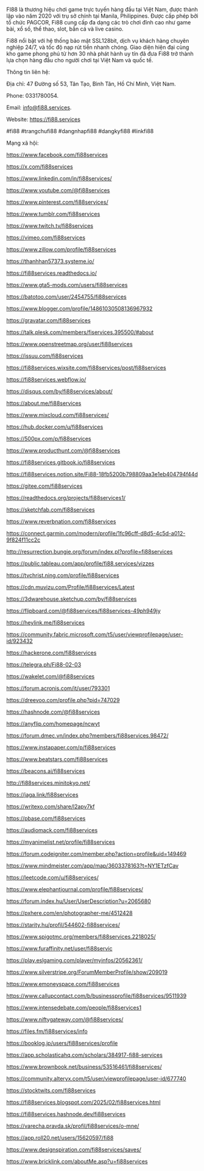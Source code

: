 FI88 là thương hiệu chơi game trực tuyến hàng đầu tại Việt Nam, được thành lập vào năm 2020 với trụ sở chính tại Manila, Philippines. Được cấp phép bởi tổ chức PAGCOR, Fi88 cung cấp đa dạng các trò chơi đỉnh cao như game bài, xổ số, thể thao, slot, bắn cá và live casino.

Fi88 nổi bật với hệ thống bảo mật SSL128bit, dịch vụ khách hàng chuyên nghiệp 24/7, và tốc độ nạp rút tiền nhanh chóng. Giao diện hiện đại cùng kho game phong phú từ hơn 30 nhà phát hành uy tín đã đưa Fi88 trở thành lựa chọn hàng đầu cho người chơi tại Việt Nam và quốc tế.

Thông tin liên hệ:

Địa chỉ: 47 Đường số 53, Tân Tạo, Bình Tân, Hồ Chí Minh, Việt Nam.

Phone: 0331780054.

Email: info@fi88.services.

Website: https://fi88.services

#fi88 #trangchufi88 #dangnhapfi88 #dangkyfi88 #linkfi88

Mạng xã hội:

https://www.facebook.com/fi88services

https://x.com/fi88services

https://www.linkedin.com/in/fi88services/

https://www.youtube.com/@fi88services

https://www.pinterest.com/fi88services/

https://www.tumblr.com/fi88services

https://www.twitch.tv/fi88services

https://vimeo.com/fi88services

https://www.zillow.com/profile/fi88services

https://thanhhan57373.systeme.io/

https://fi88services.readthedocs.io/

https://www.gta5-mods.com/users/fi88services

https://batotoo.com/user/2454755/fi88services

https://www.blogger.com/profile/14861030508136967932

https://gravatar.com/fi88services

https://talk.plesk.com/members/fiservices.395500/#about

https://www.openstreetmap.org/user/fi88services

https://issuu.com/fi88services

https://fi88services.wixsite.com/fi88services/post/fi88services

https://fi88services.webflow.io/

https://disqus.com/by/fi88services/about/

https://about.me/fi88services

https://www.mixcloud.com/fi88services/

https://hub.docker.com/u/fi88services

https://500px.com/p/fi88services

https://www.producthunt.com/@fi88services

https://fi88services.gitbook.io/fi88services

https://fi88services.notion.site/Fi88-18fb5200b798809aa3e1eb404794f44d

https://gitee.com/fi88services

https://readthedocs.org/projects/fi88services1/

https://sketchfab.com/fi88services

https://www.reverbnation.com/fi88services

https://connect.garmin.com/modern/profile/1fc96cff-d8d5-4c5d-a012-9f824f11cc2c

http://resurrection.bungie.org/forum/index.pl?profile=fi88services

https://public.tableau.com/app/profile/fi88.services/vizzes

https://tvchrist.ning.com/profile/fi88services

https://cdn.muvizu.com/Profile/fi88services/Latest

https://3dwarehouse.sketchup.com/by/fi88services

https://flipboard.com/@fi88services/fi88services-49ph949jy

https://heylink.me/fi88services

https://community.fabric.microsoft.com/t5/user/viewprofilepage/user-id/923432

https://hackerone.com/fi88services

https://telegra.ph/Fi88-02-03

https://wakelet.com/@fi88services

https://forum.acronis.com/it/user/793301

https://dreevoo.com/profile.php?pid=747029

https://hashnode.com/@fi88services

https://anyflip.com/homepage/ncwyt

https://forum.dmec.vn/index.php?members/fi88services.98472/

https://www.instapaper.com/p/fi88services

https://www.beatstars.com/fi88services

https://beacons.ai/fi88services

http://fi88services.minitokyo.net/

https://jaga.link/fi88services

https://writexo.com/share/l2apv7kf

https://pbase.com/fi88services

https://audiomack.com/fi88services

https://myanimelist.net/profile/fi88services

https://forum.codeigniter.com/member.php?action=profile&uid=149469

https://www.mindmeister.com/app/map/3603378163?t=NY1ETzfCav

https://leetcode.com/u/fi88services/

https://www.elephantjournal.com/profile/fi88services/

https://forum.index.hu/User/UserDescription?u=2065680

https://pxhere.com/en/photographer-me/4512428

https://starity.hu/profil/544602-fi88services/

https://www.spigotmc.org/members/fi88services.2218025/

https://www.furaffinity.net/user/fi88servic

https://play.eslgaming.com/player/myinfos/20562361/

https://www.silverstripe.org/ForumMemberProfile/show/209019

https://www.emoneyspace.com/fi88services

https://www.callupcontact.com/b/businessprofile/fi88services/9511939

https://www.intensedebate.com/people/fi88services1

https://www.niftygateway.com/@fi88services/

https://files.fm/fi88services/info

https://booklog.jp/users/fi88services/profile

https://app.scholasticahq.com/scholars/384917-fi88-services

https://www.brownbook.net/business/53516461/fi88services/

https://community.alteryx.com/t5/user/viewprofilepage/user-id/677740

https://stocktwits.com/fi88services

https://fi88services.blogspot.com/2025/02/fi88services.html

https://fi88services.hashnode.dev/fi88services

https://varecha.pravda.sk/profil/fi88services/o-mne/

https://app.roll20.net/users/15620597/fi88

https://www.designspiration.com/fi88services/saves/

https://www.bricklink.com/aboutMe.asp?u=fi88services